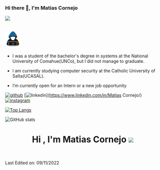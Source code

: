 
### Hi there 👋, I'm Matias Cornejo
![](https://arturssmirnovs.github.io/github-profile-readme-generator/images/banner.png)

## <picture><img src = "https://github.com/0xAbdulKhalid/0xAbdulKhalid/raw/main/assets/mdImages/about_me.gif" width = 50px></picture>

- I was a student of the bachelor's degree in systems at the National University of Comahue(UNCo), but I did not manage to graduate.

- I am currently studying computer security at the Catholic University of Salta(UCASAL).

- I’m currently open for an Intern or a new job opportunity



[<img src='https://cdn.jsdelivr.net/npm/simple-icons@3.0.1/icons/github.svg' alt='github' height='40'>](https://github.com/MatiasCornejo5)  [<img src='https://cdn.jsdelivr.net/npm/simple-icons@3.0.1/icons/linkedin.svg' alt='linkedin' height='40'>](https://www.linkedin.com/in/Matias Cornejo/)  [<img src='https://cdn.jsdelivr.net/npm/simple-icons@3.0.1/icons/instagram.svg' alt='instagram' height='40'>](https://www.instagram.com/maatiicornejo/)  

[![Top Langs](https://github-readme-stats.vercel.app/api/top-langs/?username=MatiasCornejo5)](https://github.com/anuraghazra/github-readme-stats)

![GitHub stats](https://github-readme-stats.vercel.app/api?username=MatiasCornejo5&show_icons=true)  


<h1 align="center"><b>Hi , I'm Matias Cornejo </b><img src="https://media.giphy.com/media/hvRJCLFzcasrR4ia7z/giphy.gif" width="35"></h1>
<!--  -->
<p align="center">
  


<br>




Last Edited on: 09/11/2022
